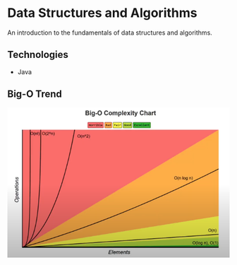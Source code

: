 # Data Structures and Algorithms

An introduction to the fundamentals of data structures and algorithms.

## Technologies

-   Java

## Big-O Trend

![alt text](./bigOTrend.png)
